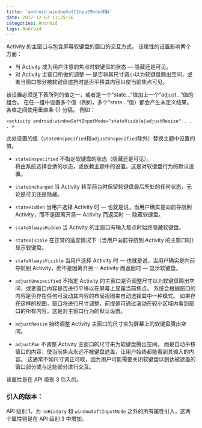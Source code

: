 ```yaml
---
title: 'android:windowSoftInputMode详解'
date: 2017-12-07 11:25:56
categories: Android
tags: Android
---
```


Activity 的主窗口与包含屏幕软键盘的窗口的交互方式。 该属性的设置影响两个方面：

* 当 Activity 成为用户注意的焦点时软键盘的状态 — 隐藏还是可见。
* 对 Activity 主窗口所做的调整 — 是否将其尺寸调小以为软键盘腾出空间，或者当窗口部分被软键盘遮挡时是否平移其内容以使当前焦点可见。

该设置必须是下表所列的值之一，或者是一个“state...”值加上一个“adjust...”值的组合。 在任一组中设置多个值（例如，多个“state...”值）都会产生未定义结果。各值之间使用垂直条 (|) 分隔。 例如：

```
<activity android:windowSoftInputMode="stateVisible|adjustResize" . . . >
```

此处设置的值（`stateUnspecified`和`adjustUnspecified`除外）替换主题中设置的值。


* `stateUnspecified`
    不指定软键盘的状态（隐藏还是可见）。<br/>将由系统选择合适的状态，或依赖主题中的设置。这是对软键盘行为的默认设置。

* `stateUnchanged`
    当 Activity 转至前台时保留软键盘最后所处的任何状态，无论是可见还是隐藏。
* `stateHidden`
    当用户选择 Activity 时 — 也就是说，当用户确实是向前导航到 Activity，而不是因离开另一 Activity 而返回时 — 隐藏软键盘。
* `stateAlwaysHidden`
    当 Activity 的主窗口有输入焦点时始终隐藏软键盘。
* `stateVisible`
    在正常的适宜情况下（当用户向前导航到 Activity 的主窗口时）显示软键盘。
* `stateAlwaysVisible`
    当用户选择 Activity 时 — 也就是说，当用户确实是向前导航到 Activity，而不是因离开另一 Activity 而返回时 — 显示软键盘。
* `adjustUnspecified`
    	不指定 Activity 的主窗口是否调整尺寸以为软键盘腾出空间，或者窗口内容是否进行平移以在屏幕上显露当前焦点。 系统会根据窗口的内容是否存在任何可滚动其内容的布局视图来自动选择其中一种模式。 如果存在这样的视图，窗口将进行尺寸调整，前提是可通过滚动在较小区域内看到窗口的所有内容。这是对主窗口行为的默认设置。
* `adjustResize`
    始终调整 Activity 主窗口的尺寸来为屏幕上的软键盘腾出空间。
* `adjustPan`
    不调整 Activity 主窗口的尺寸来为软键盘腾出空间， 而是自动平移窗口的内容，使当前焦点永远不被键盘遮盖，让用户始终都能看到其输入的内容。 这通常不如尺寸调正可取，因为用户可能需要关闭软键盘以到达被遮盖的窗口部分或与这些部分进行交互。

该属性是在 API 级别 3 引入的。

### 引入的版本：
API 级别 1，为 `noHistory` 和 `windowSoftInputMode` 之外的所有属性引入，这两个属性则是在 API 级别 3 中增加。

